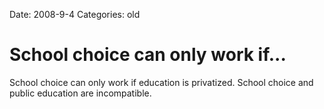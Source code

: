 Date: 2008-9-4
Categories: old

# School choice can only work if...

School choice can only work if education is privatized.  School choice and public education are incompatible.
